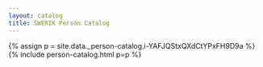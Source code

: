 ```yaml
---
layout: catalog
title: SWERIK Person Catalog
---
```

{% assign p = site.data._person-catalog.i-YAFJQStxQXdCtYPxFH9D9a %}
{% include person-catalog.html p=p %}

